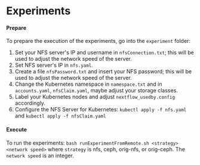 # Experiments

#### Prepare
To prepare the execution of the experiments, go into the `experiment` folder:
1) Set your NFS server's IP and username in `nfsConnection.txt`; this will be used to adjust the network speed of the server.
1) Set NFS server's IP in `nfs.yaml`.
1) Create a file `nfsPassword.txt` and insert your NFS password; this will be used to adjust the network speed of the server.
1) Change the Kubernetes namespace in `namespace.txt` and in `accounts.yaml`, `nfsClaim.yaml`, maybe adjust your storage classes.
1) Label your Kubernetes nodes and adjust `nextflow_usedby.config` accordingly.
1) Configure the NFS Server for Kubernetes: `kubectl apply -f nfs.yaml` and `kubectl apply -f nfsClaim.yaml`

#### Execute
To run the experiments:
`bash runExperimentFromRemote.sh <strategy> <network speed>`
where `strategy` is nfs, ceph, orig-nfs, or orig-ceph.
The `network speed` is an integer.